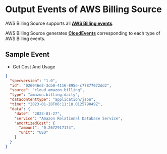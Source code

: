 # Output Events of AWS Billing Source

AWS Billing Source supports all **[AWS Billing events](https://docs.aws.amazon.com/aws-cost-management/latest/APIReference/API_Operations_AWS_Budgets.html)**.

AWS Billing Source generates **[CloudEvents](https://docs.vanus.ai/reference/cloudevents)** corresponding to each type of AWS Billing events.

## Sample Event

- Get Cost And Usage

```json
{
  "specversion": "1.0",
  "id": "026046e2-3cb0-4116-895e-c77877072dd2",
  "source": "cloud.amazon.billing",
  "type": "amazon.billing.daily",
  "datacontenttype": "application/json",
  "time": "2023-01-28T06:11:10.012579049Z",
  "data": {
    "date": "2023-01-27",
    "service": "Amazon Relational Database Service",
    "amortizedCost": {
      "amount": "0.2672917174",
      "unit": "USD"
    }
  }
}
```
